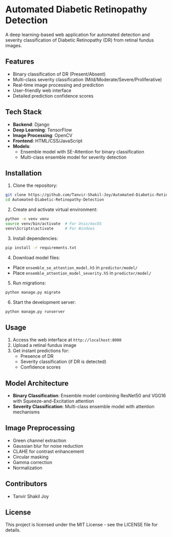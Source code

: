 # Automated Diabetic Retinopathy Detection

A deep learning-based web application for automated detection and severity classification of Diabetic Retinopathy (DR) from retinal fundus images.

## Features

- Binary classification of DR (Present/Absent)
- Multi-class severity classification (Mild/Moderate/Severe/Proliferative)
- Real-time image processing and prediction
- User-friendly web interface
- Detailed prediction confidence scores

## Tech Stack

- **Backend**: Django
- **Deep Learning**: TensorFlow
- **Image Processing**: OpenCV
- **Frontend**: HTML/CSS/JavaScript
- **Models**: 
  - Ensemble model with SE-Attention for binary classification
  - Multi-class ensemble model for severity detection

## Installation

1. Clone the repository:
```bash
git clone https://github.com/Tanvir-Shakil-Joy/Automated-Diabetic-Retinopathy-Detection.git
cd Automated-Diabetic-Retinopathy-Detection
```

2. Create and activate virtual environment:
```bash
python -m venv venv
source venv/bin/activate  # For Unix/macOS
venv\Scripts\activate     # For Windows
```

3. Install dependencies:
```bash
pip install -r requirements.txt
```

4. Download model files:
- Place `ensemble_se_attention_model.h5` in `predictor/model/`
- Place `ensemble_attention_model_severity.h5` in `predictor/model/`

5. Run migrations:
```bash
python manage.py migrate
```

6. Start the development server:
```bash
python manage.py runserver
```

## Usage

1. Access the web interface at `http://localhost:8000`
2. Upload a retinal fundus image
3. Get instant predictions for:
   - Presence of DR
   - Severity classification (if DR is detected)
   - Confidence scores

## Model Architecture

- **Binary Classification**: Ensemble model combining ResNet50 and VGG16 with Squeeze-and-Excitation attention
- **Severity Classification**: Multi-class ensemble model with attention mechanisms

## Image Preprocessing

- Green channel extraction
- Gaussian blur for noise reduction
- CLAHE for contrast enhancement
- Circular masking
- Gamma correction
- Normalization

## Contributors

- Tanvir Shakil Joy

## License

This project is licensed under the MIT License - see the LICENSE file for details.
